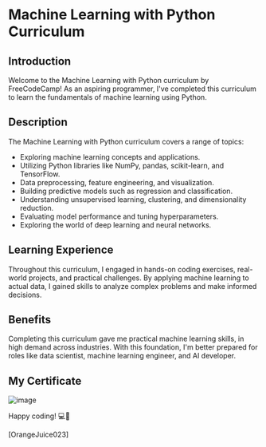# Machine Learning with Python Curriculum

## Introduction

Welcome to the Machine Learning with Python curriculum by FreeCodeCamp! As an aspiring programmer, I've completed this curriculum to learn the fundamentals of machine learning using Python.

## Description

The Machine Learning with Python curriculum covers a range of topics:

- Exploring machine learning concepts and applications.
- Utilizing Python libraries like NumPy, pandas, scikit-learn, and TensorFlow.
- Data preprocessing, feature engineering, and visualization.
- Building predictive models such as regression and classification.
- Understanding unsupervised learning, clustering, and dimensionality reduction.
- Evaluating model performance and tuning hyperparameters.
- Exploring the world of deep learning and neural networks.

## Learning Experience

Throughout this curriculum, I engaged in hands-on coding exercises, real-world projects, and practical challenges. By applying machine learning to actual data, I gained skills to analyze complex problems and make informed decisions.

## Benefits

Completing this curriculum gave me practical machine learning skills, in high demand across industries. With this foundation, I'm better prepared for roles like data scientist, machine learning engineer, and AI developer.

## My Certificate

![image](https://github.com/OrangeJuice023/freeCodeCampJourney/assets/87125976/c3f66b5b-6556-426e-9e38-9e9d140efc34)


Happy coding! 💻🚀

\[OrangeJuice023\]

